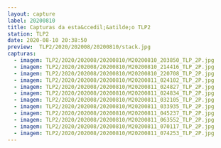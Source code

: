 ```yaml
---
layout: capture
label: 20200810
title: Capturas da esta&ccedil;&atilde;o TLP2
station: TLP2
date: 2020-08-10 20:38:50
preview:  TLP2/2020/202008/20200810/stack.jpg
capturas:
  - imagem: TLP2/2020/202008/20200810/M20200810_203850_TLP_2P.jpg
  - imagem: TLP2/2020/202008/20200810/M20200810_214416_TLP_2P.jpg
  - imagem: TLP2/2020/202008/20200810/M20200810_220708_TLP_2P.jpg
  - imagem: TLP2/2020/202008/20200810/M20200811_024102_TLP_2P.jpg
  - imagem: TLP2/2020/202008/20200810/M20200811_024827_TLP_2P.jpg
  - imagem: TLP2/2020/202008/20200810/M20200811_024834_TLP_2P.jpg
  - imagem: TLP2/2020/202008/20200810/M20200811_032105_TLP_2P.jpg
  - imagem: TLP2/2020/202008/20200810/M20200811_033935_TLP_2P.jpg
  - imagem: TLP2/2020/202008/20200810/M20200811_045237_TLP_2P.jpg
  - imagem: TLP2/2020/202008/20200810/M20200811_063552_TLP_2P.jpg
  - imagem: TLP2/2020/202008/20200810/M20200811_070117_TLP_2P.jpg
  - imagem: TLP2/2020/202008/20200810/M20200811_074253_TLP_2P.jpg
---
```

